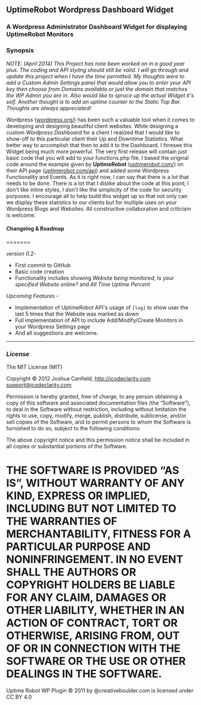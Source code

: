 ## UptimeRobot Wordpress Dashboard Widget

### A Wordpress Administrator Dashboard Widget for displaying UptimeRobot Monitors

### Synopsis

*NOTE: (April 2014) This Project has note been worked on in a good year plus. The coding and API styling should still be valid. I will go through and update this project when I have the time permitted. My thoughts were to add a Custom Admin Settings panel that would allow you to enter your API key then choose from Domains available or just the domain that matches the WP Admin you are in. Also would like to spruce up the actual Widget it's self. Another thought is to add an uptime counter to the Static Top Bar. Thoughts are always appreciated!*

Wordpress ([wordpress.org/](http://codex.wordpress.org/)) has been such a valuable tool when it comes to developing and designing beautiful client websites. While designing a custom _Wordpress Dashboard_ for a client I realized that I would like to show-off to this particular client their Up and Downtime Statistics. What better way to accomplish that then to add it to the Dashboard. I foresee this Widget being much more powerful. The very first release will contain just basic code that you will add to your functions.php file. I based the original code around the example given by **UptimeRobot** ([uptimerobot.com/](http://www.uptimerobot.com/)) on their API page ([uptimerobot.com/api](http://uptimerobot.com/api.asp)) and added some Wordpress Functionality and Events. As it is right now, I can say that there is a lot that needs to be done. There is a lot that I dislike about the code at this point; I don't like inline styles, I don't like the simplicity of the code for security purposes. I encourage all to help build this widget up so that not only can we display these statistics to our clients but for multiple uses on your Wordpress Blogs and Websites. All constructive collaboration and criticism is welcome.

#### Changelog & Roadmap
=======


_version 0.2_-

* First commit to GitHub
* Basic code creation
* Functionality includes showing _Website being monitored_, _Is your specified Website online?_ and _All Time Uptime Percent_

_Upcoming Features_ -

* Implementation of UptimeRobot API's usage of ` [log] ` to show user the last 5 times that the Website was marked as down
* Full implementation of API to include Add/Modify/Create Monitors in your Wordpress Settings page
* And all suggestions are welcome.

***

### _License_

The MIT License (MIT)

Copyright © 2012 Joshua Canfield, http://icodeclarity.com <support@icodeclarity.com>

Permission is hereby granted, free of charge, to any person obtaining a copy of this software and associated documentation files (the “Software”), to deal in the Software without restriction, including without limitation the rights to use, copy, modify, merge, publish, distribute, sublicense, and/or sell copies of the Software, and to permit persons to whom the Software is furnished to do so, subject to the following conditions:

The above copyright notice and this permission notice shall be included in all copies or substantial portions of the Software.

THE SOFTWARE IS PROVIDED “AS IS”, WITHOUT WARRANTY OF ANY KIND, EXPRESS OR IMPLIED, INCLUDING BUT NOT LIMITED TO THE WARRANTIES OF MERCHANTABILITY, FITNESS FOR A PARTICULAR PURPOSE AND NONINFRINGEMENT. IN NO EVENT SHALL THE AUTHORS OR COPYRIGHT HOLDERS BE LIABLE FOR ANY CLAIM, DAMAGES OR OTHER LIABILITY, WHETHER IN AN ACTION OF CONTRACT, TORT OR OTHERWISE, ARISING FROM, OUT OF OR IN CONNECTION WITH THE SOFTWARE OR THE USE OR OTHER DEALINGS IN THE SOFTWARE.
=======
Uptime Robot WP Plugin © 2011 by @creativeboulder.com is licensed under CC BY 4.0 